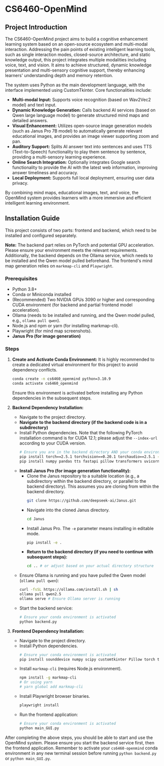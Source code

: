 # CS6460-OpenMind

## Project Introduction

The CS6460-OpenMind project aims to build a cognitive enhancement learning system based on an open-source ecosystem and multi-modal interaction. Addressing the pain points of existing intelligent learning tools, such as single interaction modes, closed-source architecture, and static knowledge output, this project integrates multiple modalities including voice, text, and vision. It aims to achieve structured, dynamic knowledge presentation and multi-sensory cognitive support, thereby enhancing learners' understanding depth and memory retention.

The system uses Python as the main development language, with the interface implemented using CustomTkinter. Core functionalities include:

*   **Multi-modal Input:** Supports voice recognition (based on Wav2Vec2 model) and text input.
*   **Dynamic Knowledge Generation:** Calls backend AI services (based on Qwen large language model) to generate structured mind maps and detailed answers.
*   **Visual Enhancement:** Utilizes open-source image generation models (such as Janus Pro 7B model) to automatically generate relevant educational images, and provides an image viewer supporting zoom and pan.
*   **Auditory Support:** Splits AI answer text into sentences and uses TTS (Text-to-Speech) functionality to play them sentence by sentence, providing a multi-sensory learning experience.
*   **Online Search Integration:** Optionally integrates Google search functionality to provide the AI with the latest web information, improving answer timeliness and accuracy.
*   **Local Deployment:** Supports full local deployment, ensuring user data privacy.

By combining mind maps, educational images, text, and voice, the OpenMind system provides learners with a more immersive and efficient intelligent learning environment.

## Installation Guide

This project consists of two parts: frontend and backend, which need to be installed and configured separately.

**Note:** The backend part relies on PyTorch and potential GPU acceleration. Please ensure your environment meets the relevant requirements. Additionally, the backend depends on the Ollama service, which needs to be installed and the Qwen model pulled beforehand. The frontend's mind map generation relies on `markmap-cli` and `Playwright`.

### Prerequisites

*   Python 3.8+
*   Conda or Miniconda installed
*   (Recommended) Two NVIDIA GPUs 3090 or higher and corresponding CUDA environment (for backend and partial frontend model acceleration).
*   Ollama (needs to be installed and running, and the Qwen model pulled, e.g., `ollama pull qwen`).
*   Node.js and npm or yarn (for installing markmap-cli).
*   Playwright (for mind map screenshots).
*   **Janus Pro (for image generation)**

### Steps

1.  **Create and Activate Conda Environment:**
    It is highly recommended to create a dedicated virtual environment for this project to avoid dependency conflicts.
    ```bash
    conda create -n cs6460_openmind python=3.10.9
    conda activate cs6460_openmind
    ```
    Ensure this environment is activated before installing any Python dependencies in the subsequent steps.

2.  **Backend Dependency Installation:**
    *   Navigate to the project directory.
    *   **Navigate to the backend directory (if the backend code is in a subdirectory)**
    *   Install Python dependencies. Note that the following PyTorch installation command is for CUDA 12.1; please adjust the `--index-url` according to your CUDA version.
        ```bash
        # Ensure you are in the backend directory AND your conda environment is activated
        pip install torch==2.5.1 torchvision==0.20.1 torchaudio==2.5.1 --index-url https://download.pytorch.org/whl/cu121
        pip install numpy pandas tts fastapi pillow transformers uvicorn huggingface_hub ollama
        ```
    *   **Install Janus Pro (for image generation functionality):**
        *   Clone the Janus repository to a suitable location (e.g., a subdirectory within the backend directory, or parallel to the backend directory). This assumes you are cloning from within the backend directory.
            ```bash
            git clone https://github.com/deepseek-ai/Janus.git
            ```
        *   Navigate into the cloned Janus directory.
            ```bash
            cd Janus
            ```
        *   Install Janus Pro. The `-e` parameter means installing in editable mode.
            ```bash
            pip install -e .
            ```
        *   **Return to the backend directory (if you need to continue with subsequent steps):**
            ```bash
            cd .. # or adjust based on your actual directory structure
            ```
    *   Ensure Ollama is running and you have pulled the Qwen model (`ollama pull qwen`):
        ```bash
        curl -fsSL https://ollama.com/install.sh | sh
        ollama pull qwen2.5
        ollama serve # Ensure Ollama server is running
        ```
    *   Start the backend service:
        ```bash
        # Ensure your conda environment is activated
        python backend.py
        ```

3.  **Frontend Dependency Installation:**
    *   Navigate to the project directory.
    *   Install Python dependencies.
        ```bash
        # Ensure your conda environment is activated
        pip install sounddevice numpy scipy customtkinter Pillow torch transformers googlesearch-python requests readability-lxml
        ```
    *   Install `markmap-cli` (requires Node.js environment).
        ```bash
        npm install -g markmap-cli
        # Or using yarn
        # yarn global add markmap-cli
        ```
    *   Install Playwright browser binaries.
        ```bash
        playwright install
        ```
    *   Run the frontend application:
        ```bash
        # Ensure your conda environment is activated
        python main_GUI.py
        ```

After completing the above steps, you should be able to start and use the OpenMind system. Please ensure you start the backend service first, then the frontend application. Remember to activate your `cs6460-openmind` conda environment in any new terminal session before running `python backend.py` or `python main_GUI.py`.

